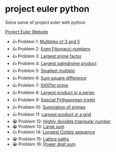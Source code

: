 # project euler python

Solve some of project euler with python

[Project Euler Website](https://projecteuler.net/)

- :thumbsup: Problem 1: [Multiples of 3 and 5](./problem1.py)
- :thumbsup: Problem 2: [Even Fibonacci numbers](./problem2.py)
- :thumbsup: Problem 3: [Largest prime factor](./problem3.py)
- :thumbsup: Problem 4: [Largest palindrome product](./problem4.py)
- :thumbsup: Problem 5: [Smallest multiple](./problem5.py)
- :thumbsup: Problem 6: [Sum square difference](./problem6.py)
- :thumbsup: Problem 7: [10001st prime](./problem7.py)
- :thumbsup: Problem 8: [Largest product in a series](./problem8.py)
- :thumbsup: Problem 9: [Special Pythagorean triplet](./problem9.py)
- :thumbsup: Problem 10: [Summation of primes](./problem10.py)
- :thumbsup: Problem 11: [Largest product in a grid](./problem11.py)
- :sob: Problem 12: [Highly divisible triangular number](./problem12.py)
- :sob: Problem 13: [Large sum](./problem13.py)
- :thumbsup: Problem 14: [Longest Collatz sequence](./problem14.py)
- :sob: Problem 15: [Lattice paths](./problem15.py)
- :sob: Problem 16: [Power digit sum](./problem16.py)

